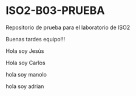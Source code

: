 # ISO2-B03-PRUEBA
Repositorio de prueba para el laboratorio de ISO2

Buenas tardes equipo!!!

Hola soy Jesús

Hola soy Carlos

hola soy manolo 

hola soy adrian